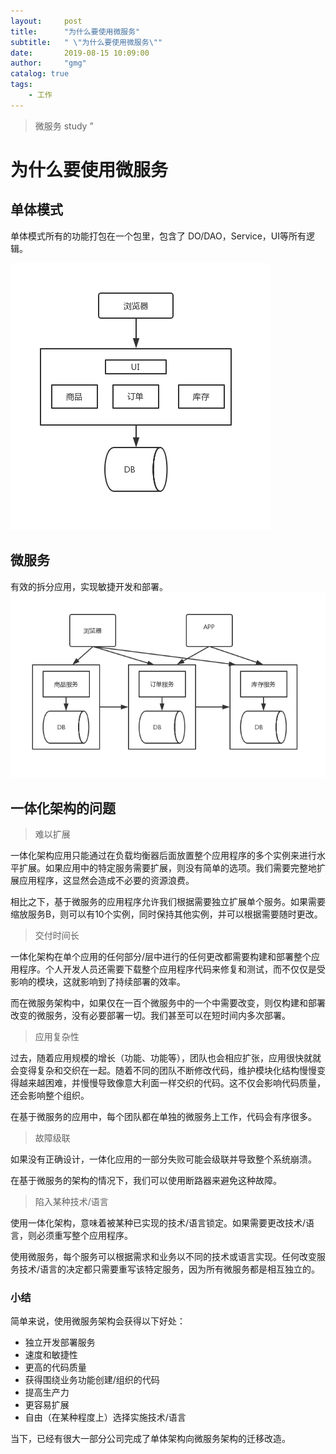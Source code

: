 ```yaml
---
layout:     post
title:      "为什么要使用微服务"
subtitle:   " \"为什么要使用微服务\""
date:       2019-08-15 10:09:00
author:     "gmg"
catalog: true
tags:
    - 工作
---
```


> 微服务 study ”

#  为什么要使用微服务

## 单体模式

单体模式所有的功能打包在一个包里，包含了 DO/DAO，Service，UI等所有逻辑。

 ![s](
 https://github.com/gmg0829/Img/blob/master/microservice/dt.png)

## 微服务

有效的拆分应用，实现敏捷开发和部署。
 ![s](
 https://github.com/gmg0829/Img/blob/master/microservice/ms.png)
              

## 一体化架构的问题

> 难以扩展

一体化架构应用只能通过在负载均衡器后面放置整个应用程序的多个实例来进行水平扩展。如果应用中的特定服务需要扩展，则没有简单的选项。我们需要完整地扩展应用程序，这显然会造成不必要的资源浪费。

相比之下，基于微服务的应用程序允许我们根据需要独立扩展单个服务。如果需要缩放服务B，则可以有10个实例，同时保持其他实例，并可以根据需要随时更改。

> 交付时间长

一体化架构在单个应用的任何部分/层中进行的任何更改都需要构建和部署整个应用程序。个人开发人员还需要下载整个应用程序代码来修复和测试，而不仅仅是受影响的模块，这就影响到了持续部署的效率。

而在微服务架构中，如果仅在一百个微服务中的一个中需要改变，则仅构建和部署改变的微服务，没有必要部署一切。我们甚至可以在短时间内多次部署。

> 应用复杂性

过去，随着应用规模的增长（功能、功能等），团队也会相应扩张，应用很快就就会变得复杂和交织在一起。随着不同的团队不断修改代码，维护模块化结构慢慢变得越来越困难，并慢慢导致像意大利面一样交织的代码。这不仅会影响代码质量，还会影响整个组织。

在基于微服务的应用中，每个团队都在单独的微服务上工作，代码会有序很多。

> 故障级联

如果没有正确设计，一体化应用的一部分失败可能会级联并导致整个系统崩溃。

在基于微服务的架构的情况下，我们可以使用断路器来避免这种故障。

> 陷入某种技术/语言

使用一体化架构，意味着被某种已实现的技术/语言锁定。如果需要更改技术/语言，则必须重写整个应用程序。

使用微服务，每个服务可以根据需求和业务以不同的技术或语言实现。任何改变服务技术/语言的决定都只需要重写该特定服务，因为所有微服务都是相互独立的。

### 小结
简单来说，使用微服务架构会获得以下好处：

 - 独立开发部署服务
 - 速度和敏捷性
 - 更高的代码质量
 - 获得围绕业务功能创建/组织的代码
 - 提高生产力
 - 更容易扩展
 - 自由（在某种程度上）选择实施技术/语言


 当下，已经有很大一部分公司完成了单体架构向微服务架构的迁移改造。

